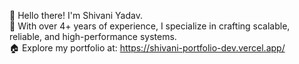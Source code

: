 👋 Hello there! I'm Shivani Yadav.  
🌱 With over 4+ years of experience, I specialize in crafting scalable, reliable, and high-performance systems.  
🏠 Explore my portfolio at: https://shivani-portfolio-dev.vercel.app/  


<!---
shivani16btcs/shivani16btcs is a ✨ special ✨ repository because its `README.md` (this file) appears on your GitHub profile.
You can click the Preview link to take a look at your changes.
--->
